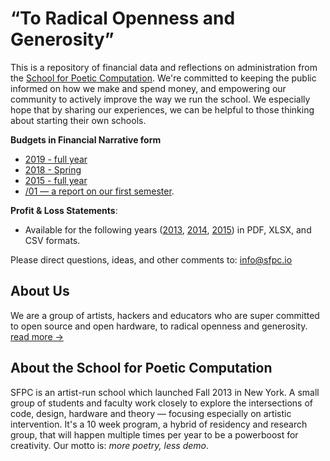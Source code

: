 # “To Radical Openness and Generosity”

This is a repository of financial data and reflections on administration from the [School for Poetic Computation](http://sfpc.io). We're committed to keeping the public informed on how we make and spend money, and empowering our community to actively improve the way we run the school. We especially hope that by sharing our experiences, we can be helpful to those thinking about starting their own schools.

**Budgets in Financial Narrative form**
- [2019 - full year](https://github.com/SFPC/finance-and-administration/tree/master/2019)
- [2018 - Spring](https://github.com/SFPC/finance-and-administration/tree/master/2018)
- [2015 - full year](https://github.com/SFPC/finance-and-administration/tree/master/2015)
- [/01 — a report on our first semester](https://github.com/SFPC/finance-and-administration/tree/master/01).

**Profit & Loss Statements**:
- Available for the following years ([2013](https://github.com/SFPC/finance-and-administration/tree/master/2013), [2014](https://github.com/SFPC/finance-and-administration/tree/master/2014), [2015](https://github.com/SFPC/finance-and-administration/tree/master/2015)) in PDF, XLSX, and CSV formats.

Please direct questions, ideas, and other comments to: [info@sfpc.io](mailto:info@sfpc.io)

## About Us

We are a group of artists, hackers and educators who are super committed to open source and open hardware, to radical openness and generosity. [read more &rarr;](http://sfpc.io/mission/)

## About the School for Poetic Computation

SFPC is an artist-run school which launched Fall 2013 in New York. A small group of students and faculty work closely to explore the intersections of code, design, hardware and theory — focusing especially on artistic intervention. It's a 10 week program, a hybrid of residency and research group, that will happen multiple times per year to be a powerboost for creativity. Our motto is: _more poetry, less demo_.
